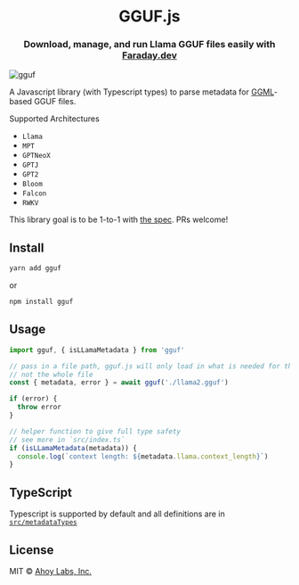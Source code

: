 <h1 align="center">GGUF.js</h1>

<h3 align="center">Download, manage, and run Llama GGUF files easily with <a href="https://faraday.dev">Faraday.dev</a></h3>

![gguf](https://github.com/Oblomov/clinfo/assets/6139501/748f2773-1b4f-4d55-9353-6fb68b7bf603)

A Javascript library (with Typescript types) to parse metadata for [GGML](https://github.com/ggerganov/ggml)-based GGUF files.

Supported Architectures

- `Llama`
- `MPT`
- `GPTNeoX`
- `GPTJ`
- `GPT2`
- `Bloom`
- `Falcon`
- `RWKV`

This library goal is to be 1-to-1 with [the spec](https://github.com/philpax/ggml/blob/gguf-spec/docs/gguf.md). PRs welcome!

## Install

```sh
yarn add gguf
```

or

```sh
npm install gguf
```

## Usage

```ts
import gguf, { isLLamaMetadata } from 'gguf'

// pass in a file path, gguf.js will only load in what is needed for the metadata
// not the whole file
const { metadata, error } = await gguf('./llama2.gguf')

if (error) {
  throw error
}

// helper function to give full type safety
// see more in `src/index.ts`
if (isLLamaMetadata(metadata)) {
  console.log(`context length: ${metadata.llama.context_length}`)
}
```

## TypeScript

Typescript is supported by default and all definitions are in [`src/metadataTypes`](https://github.com/ahoylabs/gguf.js/blob/main/src/metadataTypes.ts)

## License

MIT © [Ahoy Labs, Inc.](https://faraday.dev)
